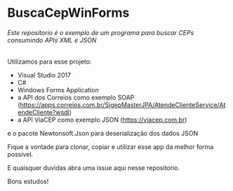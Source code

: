 # BuscaCepWinForms

###### Este repositorio é o exemplo de um programa para buscar CEPs consumindo APIs XML e JSON

Utilizamos para esse projeto:
- Visual Studio 2017
- C#
- Windows Forms Application
- a API dos Correios como exemplo SOAP (https://apps.correios.com.br/SigepMasterJPA/AtendeClienteService/AtendeCliente?wsdl)
- a API ViaCEP como exemplo JSON (https://viacep.com.br)

e o pacote Newtonsoft.Json para deserialização dos dados JSON

Fique a vontade para clonar, copiar e utilizar esse app da melhor forma possivel.

E quaisquer duvidas abra uma issue aqui nesse repositorio.

Bons estudos!
